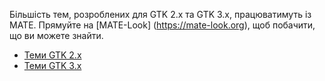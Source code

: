 <!--
.. link:
.. description:
.. tags: Теми оформлення
.. date: 2014-02-24 17:32:07
.. title: Теми оформлення
.. slug: теми
-->

Більшість тем, розроблених для GTK 2.x та GTK 3.x, працюватимуть із MATE. Прямуйте на 
[MATE-Look] (https://mate-look.org), щоб побачити, що ви можете знайти.

  * [Теми GTK 2.х](https://www.mate-look.org/browse/cat/136)
  * [Теми GTK 3.х](https://www.mate-look.org/browse/cat/135)


